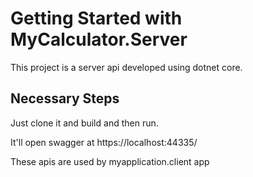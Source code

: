 # Getting Started with MyCalculator.Server

This project is a server api developed using dotnet core.

## Necessary Steps

Just clone it and build and then run.

It'll open swagger at https://localhost:44335/

These apis are used by myapplication.client app

